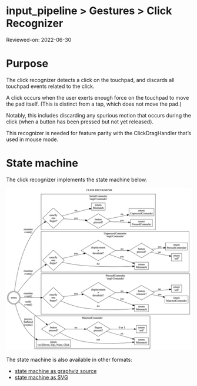 # input_pipeline > Gestures > Click Recognizer

Reviewed-on: 2022-06-30

# Purpose

The click recognizer detects a click on the touchpad, and discards all touchpad
events related to the click.

A click occurs when the user exerts enough force on the touchpad to move the pad itself. (This is distinct from a tap, which does not move the pad.)

Notably, this includes discarding any spurious motion that occurs during the click (when a button has been pressed but not yet released).

This recognizer is needed for feature parity with the ClickDragHandler that’s used in mouse mode.

# State machine

The click recognizer implements the state machine below.

![recognizer state machine](click_state_machine.png)

The state machine is also available in other formats:

- [state machine as graphviz source](click_state_machine.dot)
- [state machine as SVG](click_state_machine.svg)
